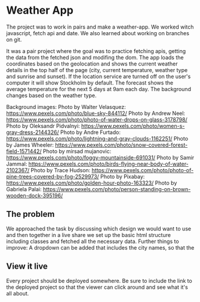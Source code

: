 # Weather App

The project was to work in pairs and make a weather-app. We worked witch javascript, fetch api and date. We also learned about working on branches on git.

It was a pair project where the goal was to practice fetching apis, getting the data from the fetched json and modifing the dom.
The app loads the coordinates based on the geolocation and shows the current weather details in the top half of the page (city, current temperature, weather type and sunrise and sunset). If the location service are turned off on the user's computer it will show Stockholm by default.
The forecast shows the average temperature for the next 5 days at 9am each day.
The background changes based on the weather type.

Background images:
Photo by Walter Velasquez: https://www.pexels.com/photo/blue-sky-844112/
Photo by Andrew Neel: https://www.pexels.com/photo/photo-of-water-drops-on-glass-3178798/
Photo by Oleksandr Pidvalnyi: https://www.pexels.com/photo/women-s-gray-dress-2144326/
Photo by Andre Furtado: https://www.pexels.com/photo/lightning-and-gray-clouds-1162251/
Photo by James Wheeler: https://www.pexels.com/photo/snow-covered-forest-field-1571442/
Photo by mirsad mujanovic: https://www.pexels.com/photo/foggy-mountainside-691031/
Photo by Samir Jammal: https://www.pexels.com/photo/birds-flying-near-body-of-water-2102367/
Photo by Trace Hudson: https://www.pexels.com/photo/photo-of-pine-trees-covered-by-fog-2529973/
Photo by Pixabay: https://www.pexels.com/photo/golden-hour-photo-163323/
Photo by Gabriela Palai: https://www.pexels.com/photo/person-standing-on-brown-wooden-dock-395196/

## The problem

We approached the task by discussing which design we would want to use and then together in a live share we set up the basic html structure including classes and fetched all the necessary data.
Further things to improve: A dropdown can be added that includes the city names, so that the

## View it live

Every project should be deployed somewhere. Be sure to include the link to the deployed project so that the viewer can click around and see what it's all about.
